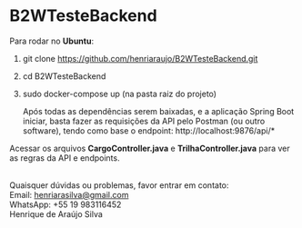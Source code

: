 
# B2WTesteBackend

Para rodar no **Ubuntu**:
 1. git clone https://github.com/henriaraujo/B2WTesteBackend.git
 2. cd B2WTesteBackend
 3. sudo docker-compose up (na pasta raiz do projeto)

	Após todas as dependências serem baixadas, e a aplicação Spring Boot iniciar, basta fazer as requisições da API pelo Postman (ou outro software), tendo como base o endpoint:
http://localhost:9876/api/*

Acessar os arquivos **CargoController.java** e **TrilhaController.java**
para ver as regras da API e endpoints.

<br />Quaisquer dúvidas ou problemas, favor entrar em contato:
<br />Email: henriarasilva@gmail.com
<br />WhatsApp: +55 19 983116452
<br />Henrique de Araújo Silva
